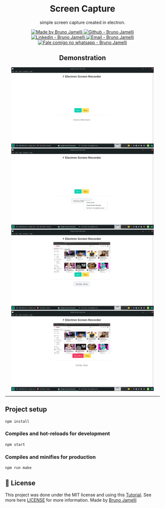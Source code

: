 <h1 align="center">
<br>
Screen Capture
</h1>

<p align="center">
simple screen capture created in electron.
</p>


<p align="center">
  <a href="https://opensource.org/licenses/MIT">
    <img alt="Made by Bruno Jamelli" src="https://img.shields.io/badge/made%20by-Bruno_Jamelli-informational">
  </a>

  <a href="https://github.com/brunogeek9" target="_blank" >
    <img alt="Github - Bruno Jamelli" src="https://img.shields.io/badge/Github--%23F8952D?style=social&logo=github">
  </a>
  <a href="https://www.linkedin.com/in/brunojamelli/" target="_blank" >
    <img alt="Linkedin - Bruno Jamelli" src="https://img.shields.io/badge/Linkedin--%23F8952D?style=social&logo=linkedin">
  </a>
  <a href="mailto:brunogeek9@gmail.com" target="_blank" >
    <img alt="Email - Bruno Jamelli" src="https://img.shields.io/badge/Email--%23F8952D?style=social&logo=gmail">
  </a>
  <a href="https://api.whatsapp.com/send?phone=558481069624"
        target="_blank" >
    <img alt="Fale comigo no whatsapp - Bruno Jamelli" src="https://img.shields.io/badge/Whatsapp--%23F8952D?style=social&logo=whatsapp">
  </a>

</p>

<div align="center">
  <h2>
    Demonstration
  </h2>
  <img src="screenshots/print1.png" alt="demo" height="260">
  <img src="screenshots/print2.png" alt="demo" height="260">
  <img src="screenshots/print3.png" alt="demo" height="260">
  <img src="screenshots/print4.png" alt="demo" height="260">
</div>

<hr />

## Project setup
```
npm install
```

### Compiles and hot-reloads for development
```
npm start
```


### Compiles and minifies for production
```
npm run make
```

## :memo: License

This project was done under the MIT license and using this [Tutorial](https://fireship.io/lessons/electron-screen-recorder-project-tutorial/). 
See more here [LICENSE](/LICENSE) for more information.
Made by [Bruno Jamelli](https://github.com/brunogeek9)